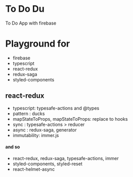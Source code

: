 # To Do Du

To Do App with firebase

# Playground for

- firebase
- typescript
- react-redux
- redux-saga
- styled-components

## react-redux

- typescript: typesafe-actions and @types
- pattern : ducks
- mapStateToProps, mapStateToProps: replace to hooks
- sync : typesafe-actions > reducer
- async : redux-saga, generator
- immutability: immer.js

#### and so

- react-redux, redux-saga, typesafe-actions, immer
- styled-components, styled-reset
- react-helmet-async
